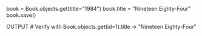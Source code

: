 book = Book.objects.get(title="1984") book.title = "Nineteen Eighty-Four" book.save()

OUTPUT # Verify with Book.objects.get(id=1).title -> "Nineteen Eighty-Four"
